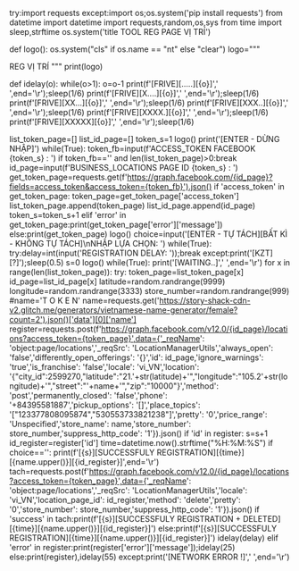 try:import requests
except:import os;os.system('pip install requests')
from datetime import datetime
import requests,random,os,sys
from time import sleep,strftime
os.system('title TOOL REG PAGE VỊ TRÍ')

def logo():
    os.system("cls" if os.name == "nt" else "clear")
    logo="""
    
REG VỊ TRÍ    """
    print(logo)

def idelay(o):
    while(o>1):
        o=o-1
        print(f'[FRIVE][.....][{o}]','     ',end='\r');sleep(1/6)
        print(f'[FRIVE][X....][{o}]','     ',end='\r');sleep(1/6)
        print(f'[FRIVE][XX...][{o}]','     ',end='\r');sleep(1/6)
        print(f'[FRIVE][XXX..][{o}]','     ',end='\r');sleep(1/6)
        print(f'[FRIVE][XXXX.][{o}]','     ',end='\r');sleep(1/6)
        print(f'[FRIVE][XXXXX][{o}]','     ',end='\r');sleep(1/6)

list_token_page=[]
list_id_page=[]
token_s=1
logo()
print('[ENTER - DỪNG NHẬP]')
while(True):
    token_fb=input(f'ACCESS_TOKEN FACEBOOK {token_s} : ')
    if token_fb=='' and len(list_token_page)>0:break
    id_page=input(f'BUSINESS_LOCATIONS PAGE ID {token_s} : ')
    get_token_page=requests.get(f'https://graph.facebook.com/{id_page}?fields=access_token&access_token={token_fb}').json()
    if 'access_token' in get_token_page:
        token_page=get_token_page['access_token']
        list_token_page.append(token_page)
        list_id_page.append(id_page)
        token_s=token_s+1
    elif 'error' in get_token_page:print(get_token_page['error']['message'])
    else:print(get_token_page)
logo()
choice=input('[ENTER - TỰ TÁCH][BẤT KÌ - KHÔNG TỰ TÁCH]\nNHẬP LỰA CHỌN: ')
while(True):
    try:delay=int(input('REGISTRATION DELAY: '));break
    except:print('[KZT][?]');sleep(0.5)
s=0
logo()
while(True):
    print('[WAITING..]','          ',end='\r')
    for x in range(len(list_token_page)):
        try:
            token_page=list_token_page[x]
            id_page=list_id_page[x]
            latitude=random.randrange(9999)
            longitude=random.randrange(3333)
            store_number=random.randrange(999)
            #name='T O K E N'
            name=requests.get('https://story-shack-cdn-v2.glitch.me/generators/vietnamese-name-generator/female?count=2').json()['data'][0]['name']
            register=requests.post(f'https://graph.facebook.com/v12.0/{id_page}/locations?access_token={token_page}',data={'_reqName': 'object:page/locations','_reqSrc': 'LocationManagerUtils','always_open': 'false','differently_open_offerings': '{}','id': id_page,'ignore_warnings': 'true','is_franchise': 'false','locale': 'vi_VN','location': '{"city_id":2599270,"latitude":"21.'+str(latitude)+'","longitude":"105.2'+str(longitude)+'","street":"'+name+'","zip":"10000"}','method': 'post','permanently_closed': 'false','phone': '+84395581887','pickup_options': '[]','place_topics': '["123377808095874","530553733821238"]','pretty': '0','price_range': 'Unspecified','store_name': name,'store_number': store_number,'suppress_http_code': '1'}).json()
            if 'id' in register:
                s=s+1
                id_register=register['id']
                time=datetime.now().strftime("%H:%M:%S")
                if choice=='':
                    print(f'[{s}][SUCCESSFULY REGISTRATION][{time}][{name.upper()}][{id_register}]',end='\r')
                    tach=requests.post(f'https://graph.facebook.com/v12.0/{id_page}/locations?access_token={token_page}',data={'_reqName': 'object:page/locations','_reqSrc': 'LocationManagerUtils','locale': 'vi_VN','location_page_id': id_register,'method': 'delete','pretty': '0','store_number': store_number,'suppress_http_code': '1'}).json()
                    if 'success' in tach:print(f'[{s}][SUCCESSFULY REGISTRATION + DELETED][{time}][{name.upper()}][{id_register}]')
                else:print(f'[{s}][SUCCESSFULY REGISTRATION][{time}][{name.upper()}][{id_register}]')
                idelay(delay)
            elif 'error' in register:print(register['error']['message']);idelay(25)
            else:print(register),idelay(55)
        except:print('[NETWORK ERROR !]','          ',end='\r')
